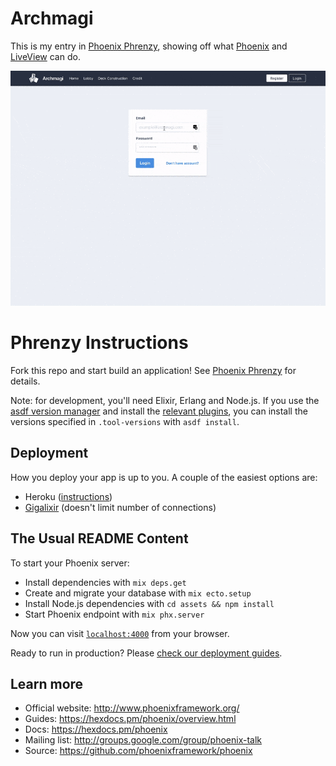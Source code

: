 # Archmagi

This is my entry in [Phoenix Phrenzy](https://phoenixphrenzy.com), showing off what [Phoenix](https://phoenixframework.org/) and [LiveView](https://github.com/phoenixframework/phoenix_live_view) can do.

![App Name Here preview](assets/static/images/preview.gif "App Name Here")

# Phrenzy Instructions

Fork this repo and start build an application! See [Phoenix Phrenzy](https://phoenixphrenzy.com) for details.

Note: for development, you'll need Elixir, Erlang and Node.js. If you use the [asdf version manager](https://github.com/asdf-vm/asdf) and install the [relevant plugins](https://asdf-vm.com/#/plugins-all?id=plugin-list), you can install the versions specified in `.tool-versions` with `asdf install`.


## Deployment

How you deploy your app is up to you. A couple of the easiest options are:

- Heroku ([instructions](https://hexdocs.pm/phoenix/heroku.html))
- [Gigalixir](https://gigalixir.com/) (doesn't limit number of connections)

## The Usual README Content

To start your Phoenix server:

  * Install dependencies with `mix deps.get`
  * Create and migrate your database with `mix ecto.setup`
  * Install Node.js dependencies with `cd assets && npm install`
  * Start Phoenix endpoint with `mix phx.server`

Now you can visit [`localhost:4000`](http://localhost:4000) from your browser.

Ready to run in production? Please [check our deployment guides](https://hexdocs.pm/phoenix/deployment.html).

## Learn more

  * Official website: http://www.phoenixframework.org/
  * Guides: https://hexdocs.pm/phoenix/overview.html
  * Docs: https://hexdocs.pm/phoenix
  * Mailing list: http://groups.google.com/group/phoenix-talk
  * Source: https://github.com/phoenixframework/phoenix
